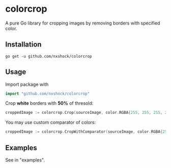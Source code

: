 # colorcrop

A pure Go library for cropping images by removing borders with specified color.

## Installation

`go get -u github.com/nxshock/colorcrop`

## Usage

Import package with

```go
import "github.com/nxshock/colorcrop"
```

Crop **white** borders with **50%** of thresold:

```go
croppedImage := colorcrop.Crop(sourceImage, color.RGBA{255, 255, 255, 255}, 0.5)
```

You may use custom comparator of colors:

```go
croppedImage := colorcrop.CropWithComparator(sourceImage, color.RGBA{255, 255, 255, 255}, 0.5, colorcrop.CmpCIE76)
```

## Examples

See in "examples".
